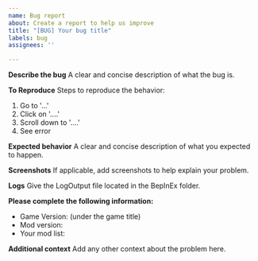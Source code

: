 ```yaml
---
name: Bug report
about: Create a report to help us improve
title: "[BUG] Your bug title"
labels: bug
assignees: ''

---
```


**Describe the bug**
A clear and concise description of what the bug is.

**To Reproduce**
Steps to reproduce the behavior:
1. Go to '...'
2. Click on '....'
3. Scroll down to '....'
4. See error

**Expected behavior**
A clear and concise description of what you expected to happen.

**Screenshots**
If applicable, add screenshots to help explain your problem.

**Logs**
Give the LogOutput file located in the BepInEx folder.

**Please complete the following information:**
 - Game Version: (under the game title)
 - Mod version: 
 - Your mod list:

**Additional context**
Add any other context about the problem here.

